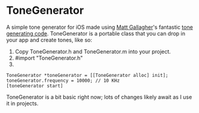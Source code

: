 ToneGenerator
=============

A simple tone generator for iOS made using [Matt Gallagher](http://www.cocoawithlove.com/)'s fantastic [tone generating code](http://www.cocoawithlove.com/2010/10/ios-tone-generator-introduction-to.html).  ToneGenerator is a portable class that you can drop in your app and create tones, like so:

1. Copy ToneGenerator.h and ToneGenerator.m into your project.
2. #import "ToneGenerator.h"
3. 

	ToneGenerator *toneGenerator = [[ToneGenerator alloc] init];
	toneGenerator.frequency = 10000; // 10 KHz
	[toneGenerator start]

ToneGenerator is a bit basic right now; lots of changes likely await as I use it in projects.